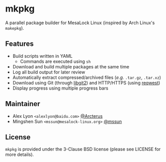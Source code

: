 mkpkg
=====

A parallel package builder for MesaLock Linux (inspired by Arch Linux's
`makepkg`).

Features
--------

* Build scripts written in YAML
    * Commands are executed using `sh`
* Download and build multiple packages at the same time
* Log all build output for later review
* Automatically extract compressed/archived files (_e.g._ `.tar.gz`, `.tar.xz`)
* Download using Git (through [libgit2][]) and HTTP/HTTPS (using [reqwest][])
* Display progress using multiple progress bars

Maintainer
----------

* Alex Lyon `<alexlyon@baidu.com>` [@Arcterus](https://github.com/Arcterus)
* Mingshen Sun `<mssun@mesalock-linux.org>` [@mssun](https://github.com/mssun)

License
-------

`mkpkg` is provided under the 3-Clause BSD license (please see LICENSE for more
details).

[libgit2]: https://crates.io/crates/git2
[reqwest]: https://crates.io/crates/reqwest
